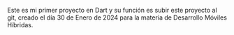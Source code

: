 Este es mi primer proyecto en Dart y su función es subir este proyecto al git, creado el día 30 de Enero de 2024 para la materia de Desarrollo Móviles Híbridas.
